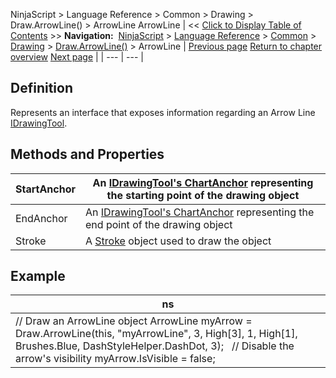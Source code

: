 ﻿
NinjaScript \> Language Reference \> Common \> Drawing \> Draw.ArrowLine() \> ArrowLine
ArrowLine
| \<\< [Click to Display Table of Contents](arrowline.md) \>\> **Navigation:**     [NinjaScript](ninjascript-1.md) \> [Language Reference](language_reference_wip-1.md) \> [Common](common-1.md) \> [Drawing](drawing-1.md) \> [Draw.ArrowLine()](draw_arrowline-1.md) \> ArrowLine | [Previous page](draw_arrowline-1.md) [Return to chapter overview](draw_arrowline-1.md) [Next page](draw_arrowup-1.md) |
| --- | --- |
## Definition
Represents an interface that exposes information regarding an Arrow Line [IDrawingTool](idrawingtool-1.md).
 
## Methods and Properties
| StartAnchor | An [IDrawingTool's ChartAnchor](idrawingtool-1.htm#chartanchor) representing the starting point of the drawing object |
| --- | --- |
| EndAnchor | An [IDrawingTool's ChartAnchor](idrawingtool-1.htm#chartanchor) representing the end point of the drawing object |
| Stroke | A [Stroke](stroke_class-1.md) object used to draw the object |
## 
## 
## Example
| ns |
| --- |
| // Draw an ArrowLine object ArrowLine myArrow \= Draw.ArrowLine(this, "myArrowLine", 3, High\[3], 1, High\[1], Brushes.Blue, DashStyleHelper.DashDot, 3);   // Disable the arrow's visibility myArrow.IsVisible \= false; |

